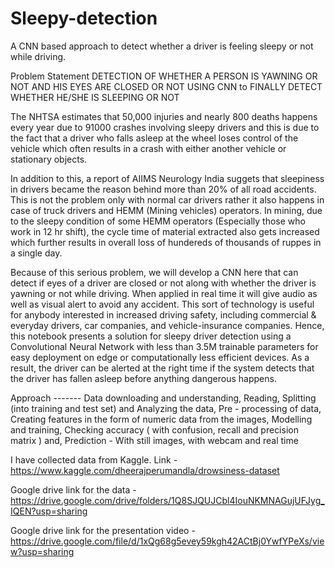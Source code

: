 # Sleepy-detection
A CNN based approach to detect whether a driver is feeling sleepy or not while driving.

Problem Statement
DETECTION OF WHETHER A PERSON IS YAWNING OR NOT AND HIS EYES ARE CLOSED OR NOT USING CNN to FINALLY DETECT WHETHER HE/SHE IS SLEEPING OR NOT

The NHTSA estimates that 50,000 injuries and nearly 800 deaths happens every year due to 91000 crashes involving sleepy drivers and this is due to the fact that a driver who falls asleep at the wheel loses control of the vehicle which often results in a crash with either another vehicle or stationary objects.

In addition to this, a report of AIIMS Neurology India suggets that sleepiness in drivers became the reason behind more than 20% of all road accidents. This is not the problem only with normal car drivers rather it also happens in case of truck drivers and HEMM (Mining vehicles) operators. In mining, due to the sleepy condition of some HEMM operators (Especially those who work in 12 hr shift), the cycle time of material extracted also gets increased which further results in overall loss of hundereds of thousands of ruppes in a single day.

Because of this serious problem, we will develop a CNN here that can detect if eyes of a driver are closed or not along with whether the driver is yawning or not while driving. When applied in real time it will give audio as well as visual alert to avoid any accident. This sort of technology is useful for anybody interested in increased driving safety, including commercial & everyday drivers, car companies, and vehicle-insurance companies. Hence, this notebook presents a solution for sleepy driver detection using a Convolutional Neural Network with less than 3.5M trainable parameters for easy deployment on edge or computationally less efficient devices. As a result, the driver can be alerted at the right time if the system detects that the driver has fallen asleep before anything dangerous happens.

Approach -------
  Data downloading and understanding,
  Reading, Splitting (into training and test set) and Analyzing the data,
  Pre - processing of data,
  Creating features in the form of numeric data from the images,
  Modelling and training,
  Checking accuracy ( with confusion, recall and precision matrix ) and,
  Prediction - With still images, with webcam and real time
  
I have collected data from Kaggle.
Link - https://www.kaggle.com/dheerajperumandla/drowsiness-dataset


Google drive link for the data -  https://drive.google.com/drive/folders/1Q8SJQUJCbl4IouNKMNAGujUFJyg_IQEN?usp=sharing

Google drive link for the presentation video - https://drive.google.com/file/d/1xQg68g5evey59kgh42ACtBj0YwfYPeXs/view?usp=sharing
